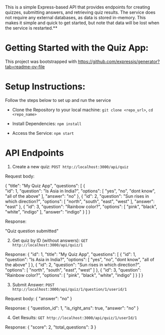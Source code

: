 This is a simple Express-based API that provides endpoints for creating quizzes, submitting answers, and retrieving quiz results. 
The service does not require any external databases, as data is stored in-memory. This makes it simple and quick to get started, but note that data will be lost when the service is restarted.**

# Getting Started with the Quiz App:
This project was bootstrapped with https://github.com/expressjs/generator?tab=readme-ov-file

# Setup Instructions:
Follow the steps below to set up and run the service

- Clone the Repository to your local machine: 
  `git clone <repo_url>`, 
  `cd <repo_name>`

- Install Dependencies: 
`npm install`

- Access the Service: 
`npm start`

# API Endpoints

1. Create a new quiz: `POST http://localhost:3000/api/quiz`

Request body: 

{
    "title": "My Quiz App",
    "questions": [
        {   
            "id": 1,
            "question": "Is Asia in India?",
            "options": [
                "yes",
                "no",
                "dont know",
                "all of the above"
            ],
            "answer": "no"
        },
         {
             "id": 2,
            "question": "Sun rises in which direction?",
            "options": [
                "north",
                "south",
                "east",
                "west"
            ],
            "answer": "east"
        },
         { 
             "id": 3,
            "question": "Rainbow color?",
            "options": [
                "pink",
                "black",
                "white",
                "indigo"
            ],
            "answer": "indigo"
        }
    ]
}

Response:

"Quiz question submitted"

2. Get quiz by ID (without answers): `GET http://localhost:3000/api/quiz/1`

Response: 
{
    "id": 1,
    "title": "My Quiz App",
    "questions": [
        {
            "id": 1,
            "question": "Is Asia in India?",
            "options": [
                "yes",
                "no",
                "dont know",
                "all of the above"
            ]
        },
        {
            "id": 2,
            "question": "Sun rises in which direction?",
            "options": [
                "north",
                "south",
                "east",
                "west"
            ]
        },
        {
            "id": 3,
            "question": "Rainbow color?",
            "options": [
                "pink",
                "black",
                "white",
                "indigo"
            ]
        }
    ]
}

3. Submit Answer: `POST http://localhost:3000/api/quiz/1/question/1/userid/1`

Request body:
{
   "answer": "no"
}

Response: 
{
    "question_id": 1,
    "is_right_ans": true,
    "answer": "no"
}

4. Get Results: `GET http://localhost:3000/api/quiz/1/userId/1`

Response:
{
    "score": 2,
    "total_questions": 3
}


